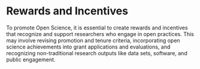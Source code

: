 # Rewards and Incentives

To promote Open Science, it is essential to create rewards and incentives that recognize and support researchers who engage in open practices. This may involve revising promotion and tenure criteria, incorporating open science achievements into grant applications and evaluations, and recognizing non-traditional research outputs like data sets, software, and public engagement.
